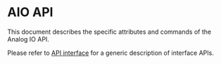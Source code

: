 # AIO API

This document describes the specific attributes and commands of the Analog IO API.

Please refer to [API interface](api/api_interface.md) for a generic description of interface APIs.



